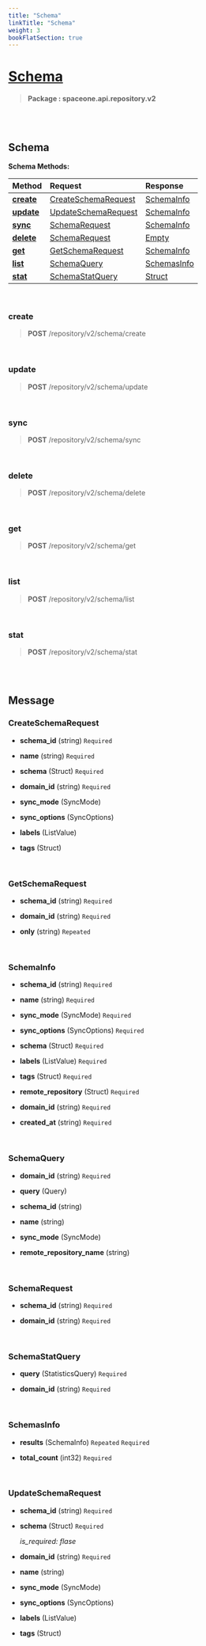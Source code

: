 ```yaml
---
title: "Schema"
linkTitle: "Schema"
weight: 3
bookFlatSection: true
---
```

# [Schema](#Schema)



>  **Package : spaceone.api.repository.v2**

<br>
<br>

## Schema





**Schema Methods:**


| Method | Request | Response |
| :----- | :-------- | :-------- |
| [**create**](./Schema#create) | [CreateSchemaRequest](Schema#createschemarequest) | [SchemaInfo](Schema#schemainfo) |
| [**update**](./Schema#update) | [UpdateSchemaRequest](Schema#updateschemarequest) | [SchemaInfo](Schema#schemainfo) |
| [**sync**](./Schema#sync) | [SchemaRequest](Schema#schemarequest) | [SchemaInfo](Schema#schemainfo) |
| [**delete**](./Schema#delete) | [SchemaRequest](Schema#schemarequest) | [Empty](Schema#empty) |
| [**get**](./Schema#get) | [GetSchemaRequest](Schema#getschemarequest) | [SchemaInfo](Schema#schemainfo) |
| [**list**](./Schema#list) | [SchemaQuery](Schema#schemaquery) | [SchemasInfo](Schema#schemasinfo) |
| [**stat**](./Schema#stat) | [SchemaStatQuery](Schema#schemastatquery) | [Struct](Schema#struct) |



    
<br>

### create





> **POST** /repository/v2/schema/create
>






    
<br>

### update





> **POST** /repository/v2/schema/update
>






    
<br>

### sync





> **POST** /repository/v2/schema/sync
>






    
<br>

### delete





> **POST** /repository/v2/schema/delete
>






    
<br>

### get





> **POST** /repository/v2/schema/get
>






    
<br>

### list





> **POST** /repository/v2/schema/list
>






    
<br>

### stat





> **POST** /repository/v2/schema/stat
>






    


<br>
<br>

## Message



### CreateSchemaRequest
* **schema_id** (string)   `Required` 

    
* **name** (string)   `Required` 

    
* **schema** (Struct)   `Required` 

    
* **domain_id** (string)   `Required` 

    
* **sync_mode** (SyncMode)  

    
* **sync_options** (SyncOptions)  

    
* **labels** (ListValue)  

    
* **tags** (Struct)  

    <br>

### GetSchemaRequest
* **schema_id** (string)   `Required` 

    
* **domain_id** (string)   `Required` 

    
* **only** (string)  `Repeated`   

    <br>

### SchemaInfo
* **schema_id** (string)   `Required` 

    
* **name** (string)   `Required` 

    
* **sync_mode** (SyncMode)   `Required` 

    
* **sync_options** (SyncOptions)   `Required` 

    
* **schema** (Struct)   `Required` 

    
* **labels** (ListValue)   `Required` 

    
* **tags** (Struct)   `Required` 

    
* **remote_repository** (Struct)   `Required` 

    
* **domain_id** (string)   `Required` 

    
* **created_at** (string)   `Required` 

    <br>

### SchemaQuery
* **domain_id** (string)   `Required` 

    
* **query** (Query)  

    
* **schema_id** (string)  

    
* **name** (string)  

    
* **sync_mode** (SyncMode)  

    
* **remote_repository_name** (string)  

    <br>

### SchemaRequest
* **schema_id** (string)   `Required` 

    
* **domain_id** (string)   `Required` 

    <br>

### SchemaStatQuery
* **query** (StatisticsQuery)   `Required` 

    
* **domain_id** (string)   `Required` 

    <br>

### SchemasInfo
* **results** (SchemaInfo)  `Repeated`    `Required` 

    
* **total_count** (int32)   `Required` 

    <br>

### UpdateSchemaRequest
* **schema_id** (string)   `Required` 

    
* **schema** (Struct)   `Required` 

  *is_required: flase*

    
* **domain_id** (string)   `Required` 

    
* **name** (string)  

    
* **sync_mode** (SyncMode)  

    
* **sync_options** (SyncOptions)  

    
* **labels** (ListValue)  

    
* **tags** (Struct)  

    <br>
